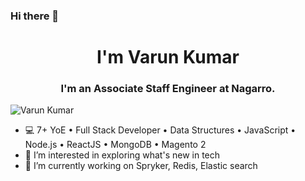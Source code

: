 ### Hi there 👋

<h1 align="center">I'm Varun Kumar</h1>
<h3 align="center">I'm an Associate Staff Engineer at Nagarro.</h3>

<p align="left"> <img src="https://komarev.com/ghpvc/?username=varun03-nagarro&label=Profile%20views&color=0e75b6&style=flat" alt="Varun Kumar" /> </p>

- 💻 7+ YoE • Full Stack Developer • Data Structures • JavaScript • Node.js • ReactJS • MongoDB • Magento 2
- 👀 I’m interested in exploring what's new in tech
- 🌱 I’m currently working on Spryker, Redis, Elastic search

<!---
varun03-nagarro/varun03-nagarro is a ✨ special ✨ repository because its `README.md` (this file) appears on your GitHub profile.
You can click the Preview link to take a look at your changes.
--->
